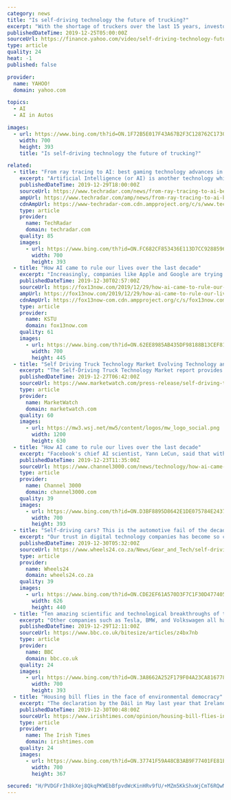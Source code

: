```yaml
---
category: news
title: "Is self-driving technology the future of trucking?"
excerpt: "With the shortage of truckers over the last 15 years, investors have recently put their money towards self-driving technology to continue to profit from the trucking industry and cut costs."
publishedDateTime: 2019-12-25T05:00:00Z
sourceUrl: https://finance.yahoo.com/video/self-driving-technology-future-trucking-050000353.html
type: article
quality: 24
heat: -1
published: false

provider:
  name: YAHOO!
  domain: yahoo.com

topics:
  - AI
  - AI in Autos

images:
  - url: https://www.bing.com/th?id=ON.1F72B5E017F43A67B2F3C128762C1730
    width: 700
    height: 393
    title: "Is self-driving technology the future of trucking?"

related:
  - title: "From ray tracing to AI: best gaming technology advances in the last decade"
    excerpt: "Artificial Intelligence (or AI) is another technology which has been driven forward massively over the past ten years. And while a lot of that progress might involve endless mentions of phrases like ‘machine learning’, ‘training models’ and ‘inferencing’, which may well threaten to send you into a deep (learning) sleep, AI applies ..."
    publishedDateTime: 2019-12-29T18:00:00Z
    sourceUrl: https://www.techradar.com/news/from-ray-tracing-to-ai-best-gaming-technology-advances-in-the-last-decade
    ampUrl: https://www.techradar.com/amp/news/from-ray-tracing-to-ai-best-gaming-technology-advances-in-the-last-decade
    cdnAmpUrl: https://www-techradar-com.cdn.ampproject.org/c/s/www.techradar.com/amp/news/from-ray-tracing-to-ai-best-gaming-technology-advances-in-the-last-decade
    type: article
    provider:
      name: TechRadar
      domain: techradar.com
    quality: 85
    images:
      - url: https://www.bing.com/th?id=ON.FC682CF853436E113D7CC9288596031F
        width: 700
        height: 393
  - title: "How AI came to rule our lives over the last decade"
    excerpt: "Increasingly, companies like Apple and Google are trying to run AI directly on handsets (with chips specifically meant to help with AI-driven capabilities), so activities like speech recognition can be performed on the phone rather than on a remote computer — the kind of thing that can make it even faster to do things like translate words ..."
    publishedDateTime: 2019-12-30T02:57:00Z
    sourceUrl: https://fox13now.com/2019/12/29/how-ai-came-to-rule-our-lives-over-the-last-decade/
    ampUrl: https://fox13now.com/2019/12/29/how-ai-came-to-rule-our-lives-over-the-last-decade/amp/
    cdnAmpUrl: https://fox13now-com.cdn.ampproject.org/c/s/fox13now.com/2019/12/29/how-ai-came-to-rule-our-lives-over-the-last-decade/amp/
    type: article
    provider:
      name: KSTU
      domain: fox13now.com
    quality: 61
    images:
      - url: https://www.bing.com/th?id=ON.62EE8985AB435DF98188B13CEF819689
        width: 700
        height: 445
  - title: "Self Driving Truck Technology Market Evolving Technology and Growth Outlook 2019 to 2025"
    excerpt: "The Self-Driving Truck Technology Market report provides a valuable source of insightful data for business strategists and competitive analysis of Self-Driving Truck Technology Market. It provides the Self-Driving Truck Technology industry overview with growth analysis and futuristic cost, revenue and many other aspects. The research analysts ..."
    publishedDateTime: 2019-12-27T06:42:00Z
    sourceUrl: https://www.marketwatch.com/press-release/self-driving-truck-technology-market-evolving-technology-and-growth-outlook-2019-to-2025-2019-12-27
    type: article
    provider:
      name: MarketWatch
      domain: marketwatch.com
    quality: 60
    images:
      - url: https://mw3.wsj.net/mw5/content/logos/mw_logo_social.png
        width: 1200
        height: 630
  - title: "How AI came to rule our lives over the last decade"
    excerpt: "Facebook's chief AI scientist, Yann LeCun, said that without deep learning ... Though much of this work is still in the research or early-development stages, there are startups — such as Mindstrong Health, which uses an app to measure moods in patients who are dealing with mental health issues — already trying out AI systems with people."
    publishedDateTime: 2019-12-23T11:35:00Z
    sourceUrl: https://www.channel3000.com/news/technology/how-ai-came-to-rule-our-lives-over-the-last-decade/1153741055
    type: article
    provider:
      name: Channel 3000
      domain: channel3000.com
    quality: 39
    images:
      - url: https://www.bing.com/th?id=ON.D3BF8895D8642E1DE075784E2437BF73
        width: 700
        height: 393
  - title: "Self-driving cars? This is the automotive fail of the decade"
    excerpt: "Our trust in digital technology companies has become so complete, that when a host of these promised self-driving cars, we believed them ... Or if a child might break free from a parent’s hand on the pavement. Artificial intelligence can’t intuit that. Autonomous driving systems can only operate in a perfect system, and how many times ..."
    publishedDateTime: 2019-12-30T05:32:00Z
    sourceUrl: https://www.wheels24.co.za/News/Gear_and_Tech/self-driving-cars-this-is-the-automotive-fail-of-the-decade-20191230
    type: article
    provider:
      name: Wheels24
      domain: wheels24.co.za
    quality: 39
    images:
      - url: https://www.bing.com/th?id=ON.CDE2EF61A570D3F7C1F30D4774056AC7
        width: 626
        height: 440
  - title: "Ten amazing scientific and technological breakthroughs of the 2010s"
    excerpt: "Other companies such as Tesla, BMW, and Volkswagen all have driverless cars at various states of readiness ... playing music and controlling smart home devices (as well as telling the odd joke), advances in artificial intelligence mean that they will become ever more proactive and able to predict what we want before we ask."
    publishedDateTime: 2019-12-29T12:11:00Z
    sourceUrl: https://www.bbc.co.uk/bitesize/articles/z4bx7nb
    type: article
    provider:
      name: BBC
      domain: bbc.co.uk
    quality: 24
    images:
      - url: https://www.bing.com/th?id=ON.3A8662A252F179F04A23CA816778A6A2
        width: 700
        height: 393
  - title: "Housing bill flies in the face of environmental democracy"
    excerpt: "The declaration by the Dáil in May last year that Ireland is facing a “climate and biodiversity emergency” would suggest that there is Government recognition of the scale and seriousness of the climate crisis. This year marks the beginning of a decade in which global emissions must reduce by 55 per cent, if the 1.5 degree limit in the ..."
    publishedDateTime: 2019-12-30T00:48:00Z
    sourceUrl: https://www.irishtimes.com/opinion/housing-bill-flies-in-the-face-of-environmental-democracy-1.4126759
    type: article
    provider:
      name: The Irish Times
      domain: irishtimes.com
    quality: 24
    images:
      - url: https://www.bing.com/th?id=ON.37741F59A48CB3AB9F77401FE81EDCA8
        width: 700
        height: 367

secured: "H/PVDGFrIh8kXej8QkqPKWEbBfpvdWcKinHRv9fU/+MZm5KkShxWjCmT6RQwMlXy5uiWG/NIKLtns6TrpI6KF5BgieWY04gVR8EWEMP9dtZ8iSjQ7tytG3ly+EplTi3MLkzfLCTuZF29S13ivmFNyPmFECIDc90qK3n4X15WYMe4ouacm/o0vVDmhyaplirEREMCtZbG7DhYmnTrWvLiOsbPcFrZ+YUT5NMwqzr4cvtsOXAcyJ+M26RF0G++l58+832BhIc2jMCuBQ4wifC50A==;MYAseqxzZYVuZgg+beSQFw=="
---
```


